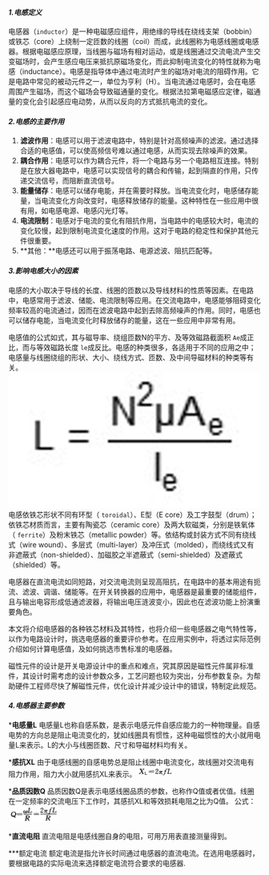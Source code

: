 #### ***1.电感定义***
电感器（`inductor`）是一种电磁感应组件，用绝缘的导线在绕线支架（bobbin）或铁芯（core）上绕制一定匝数的线圈（coil）而成，此线圈称为电感线圈或电感器。根据电磁感应原理，当线圈与磁场有相对运动，或是线圈通过交流电流产生交变磁场时，会产生感应电压来抵抗原磁场变化，而此抑制电流变化的特性就称为电感（inductance）。电感是指导体中通过电流时产生的磁场对电流的阻碍作用。它是电路中常见的被动元件之一，单位为亨利（H）。当电流通过电感时，会在电感周围产生磁场，而这个磁场会导致磁通量的变化。根据法拉第电磁感应定律，磁通量的变化会引起感应电动势，从而以反向的方式抵抗电流的变化。

#### ***2.电感的主要作用***
1. **滤波作用**：电感可以用于滤波电路中，特别是针对高频噪声的滤波。通过选择合适的电感值，可以使高频信号难以通过电感，从而实现去除噪声的效果。
2. **耦合作用**：电感可以作为耦合元件，将一个电路与另一个电路相互连接。特别是在放大器电路中，电感可以实现信号的耦合和传输，起到隔直的作用，只传递交流信号，而阻断直流信号。
3. **能量储存**：电感可以储存电能，并在需要时释放。当电流变化时，电感储存能量，当电流变化方向改变时，电感释放储存的能量。这种特性在一些应用中很有用，如电感电源、电感闪光灯等。
4. **电流限制**：电感对于电流的变化有阻抗作用，当电路中的电感较大时，电流的变化较慢，起到限制电流变化速度的作用。这对于电路的稳定性和保护其他元件很重要。
5. **其他：**电感还可以用于振荡电路、电源滤波、阻抗匹配等。

#### ***3.影响电感大小的因素***
电感的大小取决于导线的长度、线圈的匝数以及导线材料的性质等因素。在电路中，电感常用于滤波、储能、电流限制等应用。在交流电路中，电感能够阻碍变化频率较高的电流通过，因而在滤波电路中起到去除高频噪声的作用。同时，电感也可以储存电能，当电流变化时释放储存的能量，这在一些应用中非常有用。

电感值的公式如式，其与磁导率、绕组匝数N的平方、及等效磁路截面积 `Ae`成正比，而与等效磁路长度 `le`成反比。电感的种类很多，各适用于不同的应用之中；电感量与线圈绕组的形状、大小、绕线方式、匝数、及中间导磁材料的种类等有关。
![1.png|200](硬件设计/01硬件基础/03电感/1.png)
电感依铁芯形状不同有环型（ `toroidal`）、E型（E core）及工字鼓型（drum）；依铁芯材质而言，主要有陶瓷芯（ceramic core）及两大软磁类，分别是铁氧体（ `ferrite`）及粉末铁芯（metallic powder）等。依结构或封装方式不同有绕线式（wire wound）、多层式（multi-layer）及冲压式（molded），而绕线式又有非遮蔽式（non-shielded）、加磁胶之半遮蔽式（semi-shielded）及遮蔽式（shielded）等。

电感器在直流电流如同短路，对交流电流则呈现高阻抗，在电路中的基本用途有扼流、滤波、调谐、储能等。在开关转换器的应用中，电感器是最重要的储能组件，且与输出电容形成低通滤波器，将输出电压涟波变小，因此也在滤波功能上扮演重要角色。

本文将介绍电感器的各种铁芯材料及其特性，也将介绍一些电感器之电气特性等，以作为电路设计时，挑选电感器的重要评价参考。在应用实例中，将透过实际范例介绍如何计算电感值，及如何挑选市售标准的电感器。

磁性元件的设计是开关电源设计中的重点和难点，究其原因是磁性元件属非标准件，其设计时需考虑的设计参数众多，工艺问题也较为突出，分布参数复杂。为帮助硬件工程师尽快了解磁性元件，优化设计并减少设计中的错误，特制定此规范。

#### ***4.电感器主要参数***
 ***电感量L** 
 电感量L也称自感系数，是表示电感元件自感应能力的一种物理量。自感电势的方向总是阻止电流变化的，犹如线圈具有惯性，这种电磁惯性的大小就用电量L来表示。L的大小与线圈匝数、尺寸和导磁材料均有关。
 
 ***感抗XL**
由于电感线圈的自感电势总是阻止线圈中电流变化，故线圈对交流电有阻力作用，阻力大小就用感抗XL来表示。
![1.png|200](硬件设计/01硬件基础/03电感/2.png)

***品质因数Q**
品质因数Q是表示电感线圈品质的参数，也称作Q值或者优值。线圈在一定频率的交流电压下工作时，其感抗XL和等效损耗电阻之比为Q值。
公式：
![3.png|200](硬件设计/01硬件基础/03电感/3.png)

***直流电阻** 
直流电阻是电感线圈自身的电阻，可用万用表直接测量得到。

***额定电流 
额定电流是指允许长时间通过电感器的直流电流。在选用电感器时，要根据电路的实际电流来选择额定电流符合要求的电感器.



